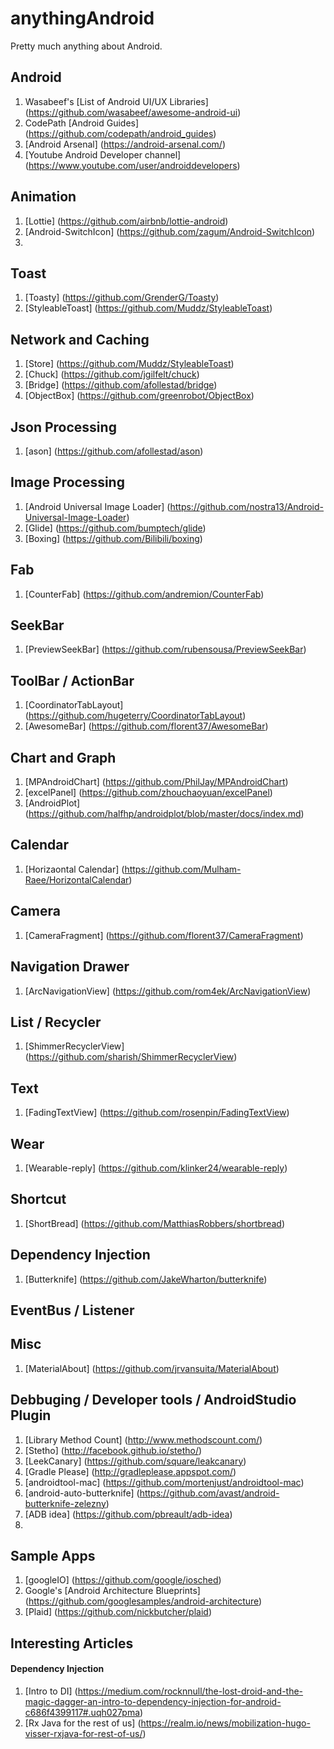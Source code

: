 # anythingAndroid
Pretty much anything about Android. 

## Android
1. Wasabeef's [List of Android UI/UX Libraries] (https://github.com/wasabeef/awesome-android-ui)
2. CodePath [Android Guides] (https://github.com/codepath/android_guides)
3. [Android Arsenal]  (https://android-arsenal.com/)
4. [Youtube Android Developer channel] (https://www.youtube.com/user/androiddevelopers)

## Animation 
1. [Lottie] (https://github.com/airbnb/lottie-android)
2. [Android-SwitchIcon] (https://github.com/zagum/Android-SwitchIcon)
3. 

## Toast
1. [Toasty] (https://github.com/GrenderG/Toasty)
2. [StyleableToast] (https://github.com/Muddz/StyleableToast)

## Network and Caching
1. [Store] (https://github.com/Muddz/StyleableToast)
2. [Chuck] (https://github.com/jgilfelt/chuck)
3. [Bridge] (https://github.com/afollestad/bridge)
4. [ObjectBox] (https://github.com/greenrobot/ObjectBox)

## Json Processing
1. [ason] (https://github.com/afollestad/ason)


## Image Processing 
1. [Android Universal Image Loader] (https://github.com/nostra13/Android-Universal-Image-Loader)
2. [Glide] (https://github.com/bumptech/glide)
3. [Boxing] (https://github.com/Bilibili/boxing)

## Fab 
1. [CounterFab] (https://github.com/andremion/CounterFab)

## SeekBar 
1. [PreviewSeekBar] (https://github.com/rubensousa/PreviewSeekBar)

## ToolBar / ActionBar 
1. [CoordinatorTabLayout] (https://github.com/hugeterry/CoordinatorTabLayout)
2. [AwesomeBar] (https://github.com/florent37/AwesomeBar) 

## Chart and Graph
1. [MPAndroidChart] (https://github.com/PhilJay/MPAndroidChart)
2. [excelPanel] (https://github.com/zhouchaoyuan/excelPanel)
3. [AndroidPlot] (https://github.com/halfhp/androidplot/blob/master/docs/index.md)

## Calendar
1. [Horizaontal Calendar] (https://github.com/Mulham-Raee/HorizontalCalendar)

## Camera 
1. [CameraFragment] (https://github.com/florent37/CameraFragment)

## Navigation Drawer
1. [ArcNavigationView] (https://github.com/rom4ek/ArcNavigationView)

## List / Recycler
1. [ShimmerRecyclerView] (https://github.com/sharish/ShimmerRecyclerView)

## Text
1. [FadingTextView] (https://github.com/rosenpin/FadingTextView)

## Wear 
1. [Wearable-reply] (https://github.com/klinker24/wearable-reply)

## Shortcut
1. [ShortBread] (https://github.com/MatthiasRobbers/shortbread)

## Dependency Injection
1. [Butterknife] (https://github.com/JakeWharton/butterknife)

## EventBus / Listener

## Misc
1. [MaterialAbout]  (https://github.com/jrvansuita/MaterialAbout)

## Debbuging / Developer tools / AndroidStudio Plugin
1. [Library Method Count] (http://www.methodscount.com/)
2. [Stetho]  (http://facebook.github.io/stetho/) 
3. [LeekCanary]  (https://github.com/square/leakcanary)
4. [Gradle Please] (http://gradleplease.appspot.com/)
5. [androidtool-mac] (https://github.com/mortenjust/androidtool-mac)
6. [android-auto-butterknife] (https://github.com/avast/android-butterknife-zelezny)
7. [ADB idea] (https://github.com/pbreault/adb-idea) 
8. 

## Sample Apps
1. [googleIO]  (https://github.com/google/iosched)
2. Google's [Android Architecture Blueprints] (https://github.com/googlesamples/android-architecture)
3. [Plaid] (https://github.com/nickbutcher/plaid)


## Interesting Articles

#### Dependency Injection
1. [Intro to DI] (https://medium.com/rocknnull/the-lost-droid-and-the-magic-dagger-an-intro-to-dependency-injection-for-android-c686f4399117#.uqh027pma)
2. [Rx Java for the rest of us] (https://realm.io/news/mobilization-hugo-visser-rxjava-for-rest-of-us/)

